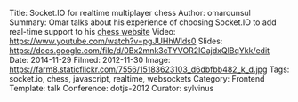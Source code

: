 Title: Socket.IO for realtime multiplayer chess
Author: omarqunsul
Summary: Omar talks about his experience of choosing Socket.IO to add real-time support to his <a href="http://www.chessduo.com">chess website</a>
Video: https://www.youtube.com/watch?v=pgJUHhWlds0
Slides: https://docs.google.com/file/d/0Bx2mnk3cTYVOR2lGajdxQlBqYkk/edit
Date: 2014-11-29
Filmed: 2012-11-30
Image: https://farm8.staticflickr.com/7556/15183623103_d6dbfbb482_k_d.jpg
Tags: socket.io, chess, javascript, realtime, websockets
Category: Frontend
Template: talk
Conference: dotjs-2012
Curator: sylvinus